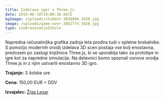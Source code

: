 ```yaml
---
title: Izdelava iger s Three.js
date: 2019-06-10T19:00:38.847Z
bgImage: /uploads/student-3038994_1920.jpg
image: /uploads/game-over-3862774_1920.jpg
type: izobrazevanjeZaSole
---
```

Napredna računalniška grafika zadnja leta prodira tudi v spletne brskalnike. S pomočjo modernih orodij izdelava 3D scen postaja vse bolj enostavna, predvsem po zaslugi knjižnice Three.js, ki se uporablja tako za prototipe in igre kot za napredne simulacije. Na delavnici bomo spoznali osnove orodja Three.js in z njim ustvarili enostavno 3D igro.

**Trajanje:** 3 šolske ure

**Cena:** 150,00 EUR + DDV

**Izvajalec:** [Žiga Lesar](/izvajalci/ziga-lesar/)
